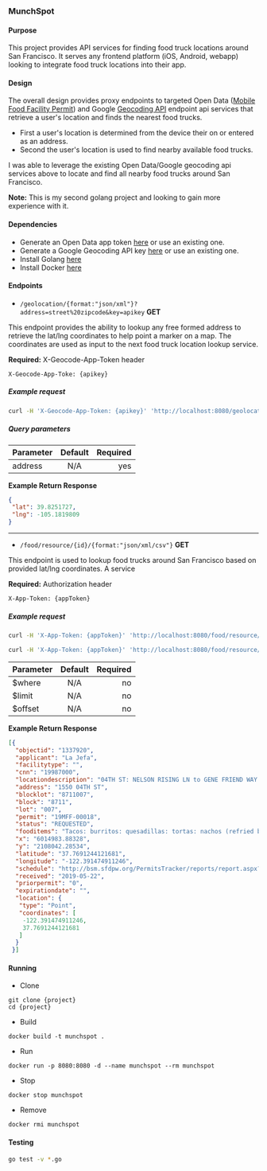 ### MunchSpot

#### Purpose
This project provides API services for finding food truck locations around San Francisco.
It serves any frontend platform (iOS, Android, webapp) looking to integrate food truck locations
into their app.

#### Design
The overall design provides proxy endpoints to targeted Open Data
([Mobile Food Facility Permit](https://dev.socrata.com/foundry/data.sfgov.org/rqzj-sfat)) and
Google [Geocoding API](https://developers.google.com/maps/documentation/geocoding/overview)
endpoint api services that retrieve a user's location and finds the nearest food trucks.
- First a user's location is determined from the device their on or entered as an address.
- Second the user's location is used to find nearby available food trucks.

I was able to leverage the existing Open Data/Google geocoding api services above to locate and find
all nearby food trucks around San Francisco.

**Note:**
This is my second golang project and looking to gain more experience with it.

#### Dependencies
- Generate an Open Data app token [here](https://data.sfgov.org/profile/edit/developer_settings)
or use an existing one.
- Generate a Google Geocoding API key [here](https://developers.google.com/maps/documentation/geocoding/get-api-key)
or use an existing one.
- Install Golang [here](https://golang.org/doc/install)
- Install Docker [here](https://docs.docker.com/v17.09/engine/installation/)

#### Endpoints

- `/geolocation/{format:"json/xml"}?address=street%20zipcode&key=apikey` **GET**

This endpoint provides the ability to lookup any free formed address to retrieve the lat/lng
coordinates to help point a marker on a map. The coordinates are used as input to the next
food truck location lookup service.

**Required:** X-Geocode-App-Token header
              
`X-Geocode-App-Toke: {apikey}`

##### Example request
```bash
curl -H 'X-Geocode-App-Token: {apikey}' 'http://localhost:8080/geolocation/json?address=16209%20W%2070th%20Pl%20Arvada%20CO'
```

##### Query parameters

| Parameter    | Default   | Required  |
| ------------- |:-------------:| -----:|
| address      | N/A | yes |

**Example Return Response**
```json
{
 "lat": 39.8251727,
 "lng": -105.1819809
}
```

__________________________________________________________________

- `/food/resource/{id}/{format:"json/xml/csv"}` **GET**

This endpoint is used to lookup food trucks around San Francisco based on provided lat/lng coordinates.
A service 

**Required:** Authorization header

`X-App-Token: {appToken}`

##### Example request
```bash
curl -H 'X-App-Token: {appToken}' 'http://localhost:8080/food/resource/rqzj-sfat/json?$where=within_circle(location,37.7708922310318,-122.389169231483,500)'
```

```bash
curl -H 'X-App-Token: {appToken}' 'http://localhost:8080/food/resource/rqzj-sfat/json?$where=within_circle(location,37.7708922310318,-122.389169231483,500)&$limit=5&$offset=0'
```

| Parameter    | Default   | Required  |
| ------------- |:-------------:| -----:|
| $where      | N/A | no |
| $limit      | N/A | no |
| $offset     | N/A | no |

**Example Return Response**
```json
[{
  "objectid": "1337920",
  "applicant": "La Jefa",
  "facilitytype": "",
  "cnn": "19987000",
  "locationdescription": "04TH ST: NELSON RISING LN to GENE FRIEND WAY (1500 - 1599)",
  "address": "1550 04TH ST",
  "blocklot": "8711007",
  "block": "8711",
  "lot": "007",
  "permit": "19MFF-00018",
  "status": "REQUESTED",
  "fooditems": "Tacos: burritos: quesadillas: tortas: nachos (refried beans: cheese sauce: salsa fresca): carnes (beef: chicken: marinated pork: fried pork): canned beans: rice: sodas: horchata drinks.",
  "x": "6014983.88328",
  "y": "2108042.28534",
  "latitude": "37.7691244121681",
  "longitude": "-122.391474911246",
  "schedule": "http://bsm.sfdpw.org/PermitsTracker/reports/report.aspx?title=schedule\u0026report=rptSchedule\u0026params=permit=19MFF-00018\u0026ExportPDF=1\u0026Filename=19MFF-00018_schedule.pdf",
  "received": "2019-05-22",
  "priorpermit": "0",
  "expirationdate": "",
  "location": {
   "type": "Point",
   "coordinates": [
    -122.391474911246,
    37.7691244121681
   ]
  }
 }]
```

#### Running
- Clone
```
git clone {project}
cd {project}
```
- Build
```
docker build -t munchspot .
```
- Run
```
docker run -p 8080:8080 -d --name munchspot --rm munchspot
```
- Stop
```
docker stop munchspot
```
- Remove
```
docker rmi munchspot
```

#### Testing
```bash
go test -v *.go
```
